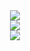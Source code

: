 <div align="center">
  <img src="https://capsule-render.vercel.app/api?type=waving&section=header&height=250&fontAlignY=45&text=Hi👋&nbsp;I'm&nbsp;Yujin&color=0:ffffff,100:00B0F0" />
</div>

<div align="center">
  <img src="https://github-readme-stats.vercel.app/api/?username=yujinyny&theme=dark" />
</div>

<div align="center">
  <img src="https://capsule-render.vercel.app/api?type=waving&section=footer&height=125&color=0:ffffff,100:00B0F0" />
</div>
